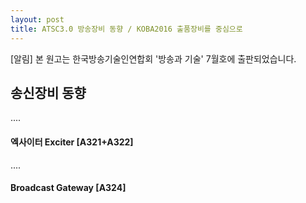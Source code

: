 ```yaml
---
layout: post
title: ATSC3.0 방송장비 동향 / KOBA2016 출품장비를 중심으로 
---
```


[알림] 본 원고는 한국방송기술인연합회 '방송과 기술' 7월호에 출판되었습니다.

## 송신장비 동향


....

#### 엑사이터 Exciter [A321+A322]

....


#### Broadcast Gateway [A324]
